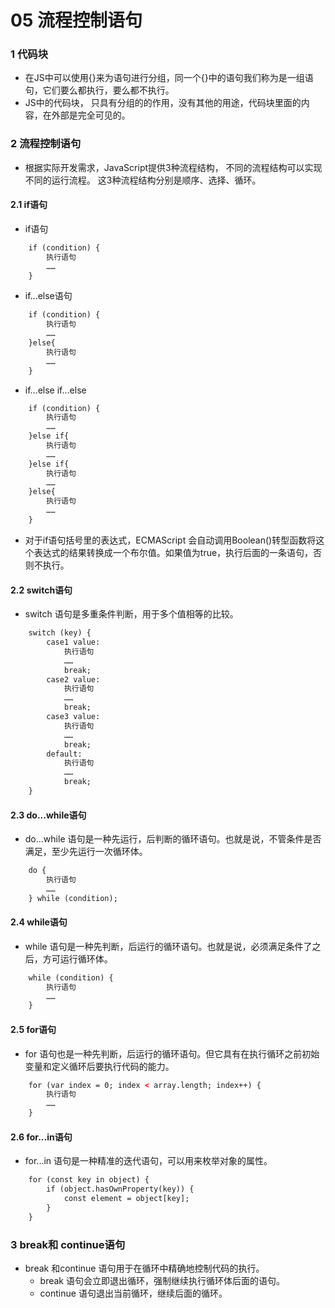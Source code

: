 # 05 流程控制语句

### 1 代码块

- 在JS中可以使用{}来为语句进行分组，同一个{}中的语句我们称为是一组语句，它们要么都执行，要么都不执行。
- JS中的代码块， 只具有分组的的作用，没有其他的用途，代码块里面的内容，在外部是完全可见的。

### 2 流程控制语句

- 根据实际开发需求，JavaScript提供3种流程结构， 不同的流程结构可以实现不同的运行流程。 这3种流程结构分别是顺序、选择、循环。

#### 2.1 if语句

- if语句

```html
    if (condition) {
        执行语句
		……
    }
```

- if...else语句

```html
    if (condition) {
        执行语句
		……
    }else{
		执行语句
		……
	}
```

- if…else if…else

```html
    if (condition) {
        执行语句
		……
    }else if{
		执行语句
		……
	}else if{
		执行语句
		……
	}else{
		执行语句
		……
	}
```

- 对于if语句括号里的表达式，ECMAScript 会自动调用Boolean()转型函数将这个表达式的结果转换成一个布尔值。如果值为true，执行后面的一条语句，否则不执行。

#### 2.2 switch语句

- switch 语句是多重条件判断，用于多个值相等的比较。

```html
    switch (key) {
    	case1 value:
			执行语句
			……
    		break;
    	case2 value:
			执行语句
			……
    		break;
    	case3 value:
			执行语句
			……
    		break;
    	default:
			执行语句
			……
    		break;
    }
```

#### 2.3 do...while语句

- do...while 语句是一种先运行，后判断的循环语句。也就是说，不管条件是否满足，至少先运行一次循环体。

```html
    do {
		执行语句
		……
    } while (condition);
```

#### 2.4 while语句

- while 语句是一种先判断，后运行的循环语句。也就是说，必须满足条件了之后，方可运行循环体。

```html
	while (condition) {
		执行语句
		……            
    }
```

#### 2.5 for语句

- for 语句也是一种先判断，后运行的循环语句。但它具有在执行循环之前初始变量和定义循环后要执行代码的能力。

```html
	for (var index = 0; index < array.length; index++) {
		执行语句
		……    
	}
```

#### 2.6 for...in语句

- for...in 语句是一种精准的迭代语句，可以用来枚举对象的属性。

```html
    for (const key in object) {
    	if (object.hasOwnProperty(key)) {
    		const element = object[key];
    	}
    }
```

### 3 break和 continue语句

- break 和continue 语句用于在循环中精确地控制代码的执行。
  - break 语句会立即退出循环，强制继续执行循环体后面的语句。
  - continue 语句退出当前循环，继续后面的循环。